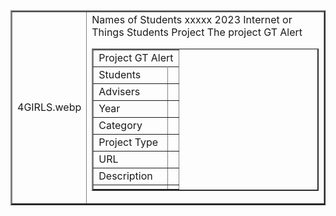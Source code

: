 <TABLE border="2">
<TR>
<TD>4GIRLS.webp</TD>

<TD>
<TABLE border="2">
<TR><TD colspan="2"> Project GT Alert </TD></TR>

<TR>
<TR><TD>Students</TD> Names of Students<TD></TD></TR>

<TR><TD>Advisers</TD> xxxxx<TD></TD></TR>

<TR><TD>Year</TD> 2023<TD></TD></TR>

<TR><TD>Category</TD> Internet or Things<TD></TD></TR>

<TR><TD>Project Type</TD> Students Project<TD></TD></TR>

<TR><TD>URL</TD><TD></TD></TR>

<TR><TD>Description</TD> The project GT Alert<TD></TD></TR>

<TR><TD></TD><TD></TD></TR>

</TD>




</TABLE>
</TD>
</TR>
</TABLE>
